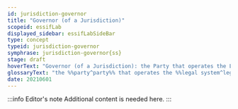 ```yaml
---
id: jurisdiction-governor
title: "Governor (of a Jurisdiction)"
scopeid: essifLab
displayed_sidebar: essifLabSideBar
type: concept
typeid: jurisdiction-governor
symphrase: jurisdiction-governor{ss}
stage: draft
hoverText: "Governor (of a Jurisdiction): the Party that operates the Legal System of that Jurisdiction."
glossaryText: "the %%party^party%% that operates the %%legal system^legal-system%% of that %%jurisdiction^jurisdiction%%."
date: 20210601
---
```


:::info Editor's note
Additional content is needed here.
:::
